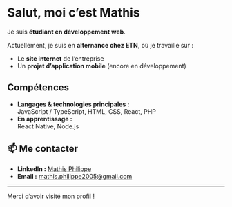 # Salut, moi c’est Mathis

Je suis **étudiant en développement web**.

Actuellement, je suis en **alternance chez ETN**, où je travaille sur :
- Le **site internet** de l’entreprise  
- Un **projet d’application mobile** (encore en développement)

## Compétences

- **Langages & technologies principales :**  
  JavaScript / TypeScript, HTML, CSS, React, PHP  
- **En apprentissage :**  
  React Native, Node.js

## 📫 Me contacter

- **LinkedIn :** [Mathis Philippe](https://www.linkedin.com/in/mathis-philippe/)  
- **Email :** [mathis.philippe2005@gmail.com](mailto:mathis.philippe2005@gmail.com)

---

Merci d’avoir visité mon profil !
